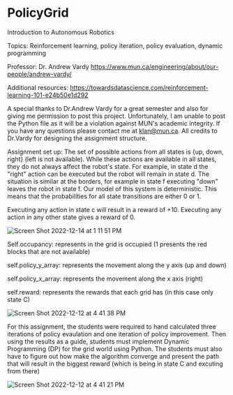 # PolicyGrid
Introduction to Autonomous Robotics

Topics: Reinforcement learning, policy iteration, policy evaluation, dynamic programming

Professor: Dr. Andrew Vardy https://www.mun.ca/engineering/about/our-people/andrew-vardy/

Additional resources: https://towardsdatascience.com/reinforcement-learning-101-e24b50e1d292

A special thanks to Dr.Andrew Vardy for a great semester and also for giving me permission to post this project. Unfortunately, I am unable to post the Python file as it will be a violation against MUN's academic integrity. If you have any questions please contact me at klan@mun.ca. All credits to Dr.Vardy for designing the assignment structure. 

Assignment set up: The set of possible actions from all states is {up, down, right} (left is not available).  While these actions are available in all states, they do not always affect the robot's state.  For example, in state d the "right" action can be executed but the robot will remain in state d.  The situation is similar at the borders, for example in state f executing "down" leaves the robot in state f.  Our model of this system is deterministic.  This means that the probabilities for all state transitions are either 0 or 1.

Executing any action in state c will result in a reward of +10.  Executing any action in any other state gives a reward of 0.

![Screen Shot 2022-12-14 at 1 11 51 PM](https://user-images.githubusercontent.com/66441548/207655431-048c7645-b120-473f-8589-e10aab77d796.png)


Self.occupancy: represents in the grid is occupied (1 presents the red blocks that are not available)

self.policy_y_array: represents the movement along the y axis (up and down)

self.policy_x_array: represents the movement along the x axis (right)

self.reward: represents the rewards that each grid has (in this case only state C)

![Screen Shot 2022-12-12 at 4 41 38 PM](https://user-images.githubusercontent.com/66441548/207653100-99e394fe-f0c2-414c-9a38-2f7bc09a0032.png)

For this assignment, the students were required to hand calculated three iterations of policy evaulation and one iteration of policy improvement. Then using the results as a guide, students must implement Dynamic Programming (DP) for the grid world using Python. The students must also have to figure out how make the algorithm converge and present the path that will result in the biggest reward (which is being in state C and excuting from there) 

![Screen Shot 2022-12-12 at 4 41 21 PM](https://user-images.githubusercontent.com/66441548/207652586-57901b02-e14a-4589-b77e-1c441eff2cba.png)
